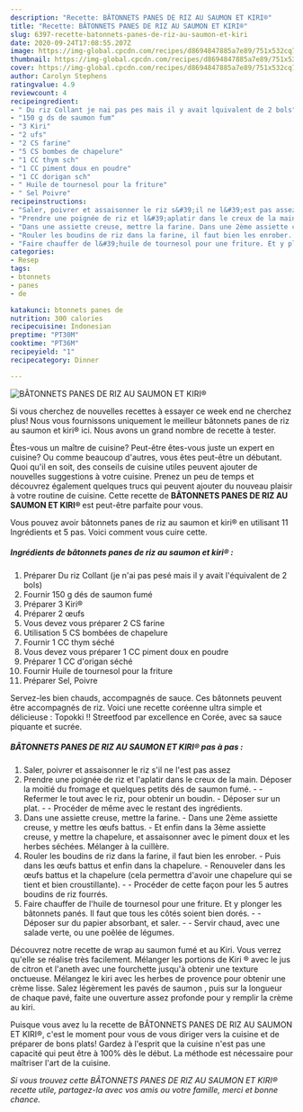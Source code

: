 ```yaml
---
description: "Recette: BÂTONNETS PANES DE RIZ AU SAUMON ET KIRI®"
title: "Recette: BÂTONNETS PANES DE RIZ AU SAUMON ET KIRI®"
slug: 6397-recette-batonnets-panes-de-riz-au-saumon-et-kiri
date: 2020-09-24T17:08:55.207Z
image: https://img-global.cpcdn.com/recipes/d8694847885a7e89/751x532cq70/batonnets-panes-de-riz-au-saumon-et-kiri-photo-principale-de-la-recette.jpg
thumbnail: https://img-global.cpcdn.com/recipes/d8694847885a7e89/751x532cq70/batonnets-panes-de-riz-au-saumon-et-kiri-photo-principale-de-la-recette.jpg
cover: https://img-global.cpcdn.com/recipes/d8694847885a7e89/751x532cq70/batonnets-panes-de-riz-au-saumon-et-kiri-photo-principale-de-la-recette.jpg
author: Carolyn Stephens
ratingvalue: 4.9
reviewcount: 4
recipeingredient:
- " Du riz Collant je nai pas pes mais il y avait lquivalent de 2 bols"
- "150 g ds de saumon fum"
- "3 Kiri"
- "2 ufs"
- "2 CS farine"
- "5 CS bombes de chapelure"
- "1 CC thym sch"
- "1 CC piment doux en poudre"
- "1 CC dorigan sch"
- " Huile de tournesol pour la friture"
- " Sel Poivre"
recipeinstructions:
- "Saler, poivrer et assaisonner le riz s&#39;il ne l&#39;est pas assez"
- "Prendre une poignée de riz et l&#39;aplatir dans le creux de la main. Déposer la moitié du fromage et quelques petits dés de saumon fumé.  Refermer le tout avec le riz, pour obtenir un boudin. Déposer sur un plat.  Procéder de même avec le restant des ingrédients."
- "Dans une assiette creuse, mettre la farine. Dans une 2ème assiette creuse, y mettre les œufs battus. Et enfin dans la 3ème assiette creuse, y mettre la chapelure, et assaisonner avec le piment doux et les herbes séchées. Mélanger à la cuillère."
- "Rouler les boudins de riz dans la farine, il faut bien les enrober. Puis dans les œufs battus et enfin dans la chapelure. Renouveler dans les œufs battus et la chapelure (cela permettra d&#39;avoir une chapelure qui se tient et bien croustillante).  Procéder de cette façon pour les 5 autres boudins de riz fourrés."
- "Faire chauffer de l&#39;huile de tournesol pour une friture. Et y plonger les bâtonnets panés. Il faut que tous les côtés soient bien dorés.  Déposer sur du papier absorbant, et saler.  Servir chaud, avec une salade verte, ou une poêlée de légumes."
categories:
- Resep
tags:
- btonnets
- panes
- de

katakunci: btonnets panes de 
nutrition: 300 calories
recipecuisine: Indonesian
preptime: "PT30M"
cooktime: "PT36M"
recipeyield: "1"
recipecategory: Dinner

---
```



![BÂTONNETS PANES DE RIZ AU SAUMON ET KIRI®](https://img-global.cpcdn.com/recipes/d8694847885a7e89/751x532cq70/batonnets-panes-de-riz-au-saumon-et-kiri-photo-principale-de-la-recette.jpg)

Si vous cherchez de nouvelles recettes à essayer ce week end ne cherchez plus! Nous vous fournissons uniquement le meilleur bâtonnets panes de riz au saumon et kiri® ici. Nous avons un grand nombre de recette à tester.

Êtes-vous un maître de cuisine? Peut-être êtes-vous juste un expert en cuisine? Ou comme beaucoup d'autres, vous êtes peut-être un débutant. Quoi qu'il en soit, des conseils de cuisine utiles peuvent ajouter de nouvelles suggestions à votre cuisine. Prenez un peu de temps et découvrez également quelques trucs qui peuvent ajouter du nouveau plaisir à votre routine de cuisine. Cette recette de <strong> BÂTONNETS PANES DE RIZ AU SAUMON ET KIRI® </strong> est peut-être parfaite pour vous.

<!--inarticleads1-->

Vous pouvez avoir bâtonnets panes de riz au saumon et kiri® en utilisant 11 Ingrédients et 5 pas. Voici comment vous cuire cette.

##### Ingrédients de bâtonnets panes de riz au saumon et kiri® :

1. Préparer  Du riz Collant (je n&#39;ai pas pesé mais il y avait l&#39;équivalent de 2 bols)
1. Fournir 150 g dés de saumon fumé
1. Préparer 3 Kiri®
1. Préparer 2 œufs
1. Vous devez vous préparer 2 CS farine
1. Utilisation 5 CS bombées de chapelure
1. Fournir 1 CC thym séché
1. Vous devez vous préparer 1 CC piment doux en poudre
1. Préparer 1 CC d&#39;origan séché
1. Fournir  Huile de tournesol pour la friture
1. Préparer  Sel, Poivre


Servez-les bien chauds, accompagnés de sauce. Ces bâtonnets peuvent être accompagnés de riz. Voici une recette coréenne ultra simple et délicieuse : Topokki !! Streetfood par excellence en Corée, avec sa sauce piquante et sucrée. 

<!--inarticleads2-->

##### BÂTONNETS PANES DE RIZ AU SAUMON ET KIRI® pas à pas :

1. Saler, poivrer et assaisonner le riz s&#39;il ne l&#39;est pas assez
1. Prendre une poignée de riz et l&#39;aplatir dans le creux de la main. Déposer la moitié du fromage et quelques petits dés de saumon fumé. -  - Refermer le tout avec le riz, pour obtenir un boudin. - Déposer sur un plat. -  - Procéder de même avec le restant des ingrédients.
1. Dans une assiette creuse, mettre la farine. - Dans une 2ème assiette creuse, y mettre les œufs battus. - Et enfin dans la 3ème assiette creuse, y mettre la chapelure, et assaisonner avec le piment doux et les herbes séchées. Mélanger à la cuillère.
1. Rouler les boudins de riz dans la farine, il faut bien les enrober. - Puis dans les œufs battus et enfin dans la chapelure. - Renouveler dans les œufs battus et la chapelure (cela permettra d&#39;avoir une chapelure qui se tient et bien croustillante). -  - Procéder de cette façon pour les 5 autres boudins de riz fourrés.
1. Faire chauffer de l&#39;huile de tournesol pour une friture. Et y plonger les bâtonnets panés. Il faut que tous les côtés soient bien dorés. -  - Déposer sur du papier absorbant, et saler. -  - Servir chaud, avec une salade verte, ou une poêlée de légumes.


Découvrez notre recette de wrap au saumon fumé et au Kiri. Vous verrez qu&#39;elle se réalise très facilement. Mélanger les portions de Kiri ® avec le jus de citron et l&#39;aneth avec une fourchette jusqu&#39;à obtenir une texture onctueuse. Mélangez le kiri avec les herbes de provence pour obtenir une crème lisse. Salez légèrement les pavés de saumon , puis sur la longueur de chaque pavé, faite une ouverture assez profonde pour y remplir la crème au kiri. 

<!--inarticleads1-->

<p>
Puisque vous avez lu la recette de BÂTONNETS PANES DE RIZ AU SAUMON ET KIRI®, c'est le moment pour vous de vous diriger vers la cuisine et de préparer de bons plats! Gardez à l'esprit que la cuisine n'est pas une capacité qui peut être à 100% dès le début. La méthode est nécessaire pour maîtriser l'art de la cuisine.
</p>

<p>
<i>Si vous trouvez cette BÂTONNETS PANES DE RIZ AU SAUMON ET KIRI® recette utile, partagez-la avec vos amis ou votre famille, merci et bonne chance.</i>
</p>
